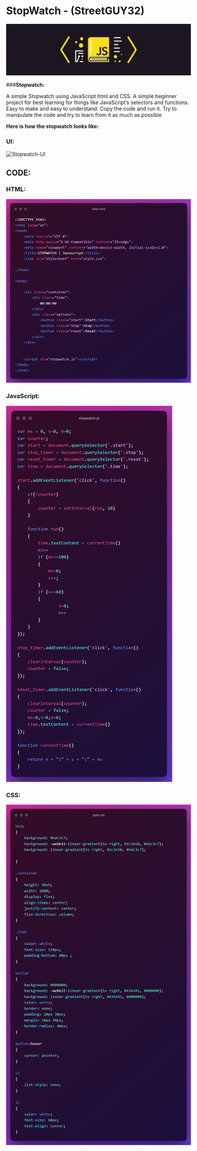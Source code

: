 # StopWatch - (**StreetGUY32**)


![JavaScript-Cover](/images/Aspose.Words.e7243ddb-84c8-43d2-8215-599377c226d0.001.jpeg)

###**Stopwatch:** 

A simple Stopwatch using JavaScript html and CSS. A simple beginner project for best learning for things like JavaScript’s selectors and functions. Easy to make and easy to understand. Copy the code and run it. Try to manipulate the code and try to learn from it as much as possible.

**Here is how the stopwatch looks like:**

### UI:

![Stopwatch-UI](/images/Aspose.Words.e7243ddb-84c8-43d2-8215-599377c226d0.002.png)


## CODE:

### HTML:

![index.html](/images/index.html.png)

### JavaScript:

![index.html](/images/stopwatch.js.png)

### CSS:

![index.html](/images/style.css.png)

